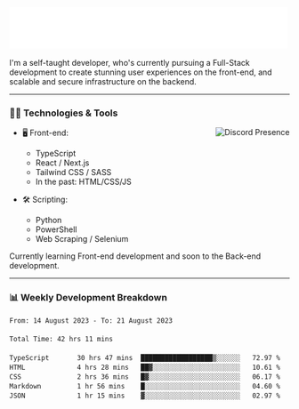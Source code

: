 <img src="assets/wave.svg" alt=":wave:" />

I'm a self-taught developer, who's currently pursuing a Full-Stack development to create stunning user experiences on the front-end, and scalable and secure infrastructure on the backend.

---

### 🧑‍💻 Technologies & Tools

<a href="https://discord.com/users/414304208649453568" target="_blank" rel="nofollow">
   <img src="https://lanyard-profile-readme.vercel.app/api/414304208649453568?idleMessage=Probably%20doing%20something%20else..." alt="Discord Presence" align="right">
</a>

- 🖥️ Front-end:

  - TypeScript
  - React / Next.js
  - Tailwind CSS / SASS
  - In the past: HTML/CSS/JS

- 🛠 Scripting:

  - Python
  - PowerShell
  - Web Scraping / Selenium

Currently learning Front-end development and soon to the Back-end development.

---

### 📊 Weekly Development Breakdown

<!-- ![ccrsxx's GitHub Stats](https://github-readme-stats.vercel.app/api?username=ccrsxx&count_private=true&theme=tokyonight) -->
<!-- ![ccrsxx's Top Langs](https://github-readme-stats.vercel.app/api/top-langs/?username=ccrsxx&hide=lua,java,html&theme=tokyonight) -->

<!--START_SECTION:waka-->

```txt
From: 14 August 2023 - To: 21 August 2023

Total Time: 42 hrs 11 mins

TypeScript       30 hrs 47 mins  ██████████████████▒░░░░░░   72.97 %
HTML             4 hrs 28 mins   ██▓░░░░░░░░░░░░░░░░░░░░░░   10.61 %
CSS              2 hrs 36 mins   █▓░░░░░░░░░░░░░░░░░░░░░░░   06.17 %
Markdown         1 hr 56 mins    █░░░░░░░░░░░░░░░░░░░░░░░░   04.60 %
JSON             1 hr 15 mins    ▓░░░░░░░░░░░░░░░░░░░░░░░░   02.97 %
```

<!--END_SECTION:waka-->
